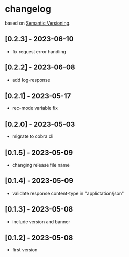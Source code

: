 # changelog
based on [Semantic Versioning](https://semver.org/spec/v2.0.0.html).   

## [0.2.3] - 2023-06-10
- fix request error handling
## [0.2.2] - 2023-06-08
- add log-response
## [0.2.1] - 2023-05-17
- rec-mode variable fix
## [0.2.0] - 2023-05-03
- migrate to cobra cli
## [0.1.5] - 2023-05-09
- changing release file name
## [0.1.4] - 2023-05-09
- validate response content-type in "applictation/json"
## [0.1.3] - 2023-05-08
- include version and banner
## [0.1.2] - 2023-05-08
- first version